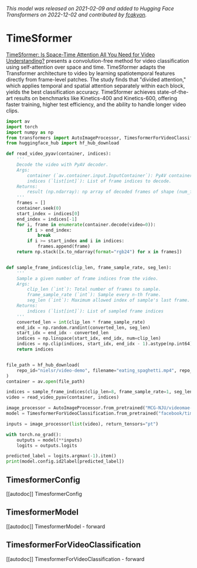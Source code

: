 <!--Copyright 2022 The HuggingFace Team. All rights reserved.

Licensed under the Apache License, Version 2.0 (the "License"); you may not use this file except in compliance with
the License. You may obtain a copy of the License at

http://www.apache.org/licenses/LICENSE-2.0

Unless required by applicable law or agreed to in writing, software distributed under the License is distributed on
an "AS IS" BASIS, WITHOUT WARRANTIES OR CONDITIONS OF ANY KIND, either express or implied. See the License for the
specific language governing permissions and limitations under the License.

⚠️ Note that this file is in Markdown but contain specific syntax for our doc-builder (similar to MDX) that may not be
rendered properly in your Markdown viewer.

-->
*This model was released on 2021-02-09 and added to Hugging Face Transformers on 2022-12-02 and contributed by [fcakyon](https://huggingface.co/fcakyon).*

# TimeSformer

[TimeSformer: Is Space-Time Attention All You Need for Video Understanding?](https://huggingface.co/papers/2102.05095) presents a convolution-free method for video classification using self-attention over space and time. TimeSformer adapts the Transformer architecture to video by learning spatiotemporal features directly from frame-level patches. The study finds that "divided attention," which applies temporal and spatial attention separately within each block, yields the best classification accuracy. TimeSformer achieves state-of-the-art results on benchmarks like Kinetics-400 and Kinetics-600, offering faster training, higher test efficiency, and the ability to handle longer video clips.

<hfoptions id="usage">
<hfoption id="TimesformerForVideoClassification">

```py
import av
import torch
import numpy as np
from transformers import AutoImageProcessor, TimesformerForVideoClassification
from huggingface_hub import hf_hub_download

def read_video_pyav(container, indices):
    '''
    Decode the video with PyAV decoder.
    Args:
        container (`av.container.input.InputContainer`): PyAV container.
        indices (`list[int]`): List of frame indices to decode.
    Returns:
        result (np.ndarray): np array of decoded frames of shape (num_frames, height, width, 3).
    '''
    frames = []
    container.seek(0)
    start_index = indices[0]
    end_index = indices[-1]
    for i, frame in enumerate(container.decode(video=0)):
        if i > end_index:
            break
        if i >= start_index and i in indices:
            frames.append(frame)
    return np.stack([x.to_ndarray(format="rgb24") for x in frames])


def sample_frame_indices(clip_len, frame_sample_rate, seg_len):
    '''
    Sample a given number of frame indices from the video.
    Args:
        clip_len (`int`): Total number of frames to sample.
        frame_sample_rate (`int`): Sample every n-th frame.
        seg_len (`int`): Maximum allowed index of sample's last frame.
    Returns:
        indices (`list[int]`): List of sampled frame indices
    '''
    converted_len = int(clip_len * frame_sample_rate)
    end_idx = np.random.randint(converted_len, seg_len)
    start_idx = end_idx - converted_len
    indices = np.linspace(start_idx, end_idx, num=clip_len)
    indices = np.clip(indices, start_idx, end_idx - 1).astype(np.int64)
    return indices


file_path = hf_hub_download(
    repo_id="nielsr/video-demo", filename="eating_spaghetti.mp4", repo_type="dataset"
)
container = av.open(file_path)

indices = sample_frame_indices(clip_len=8, frame_sample_rate=1, seg_len=container.streams.video[0].frames)
video = read_video_pyav(container, indices)

image_processor = AutoImageProcessor.from_pretrained("MCG-NJU/videomae-base-finetuned-kinetics")
model = TimesformerForVideoClassification.from_pretrained("facebook/timesformer-base-finetuned-k400")

inputs = image_processor(list(video), return_tensors="pt")

with torch.no_grad():
    outputs = model(**inputs)
    logits = outputs.logits

predicted_label = logits.argmax(-1).item()
print(model.config.id2label[predicted_label])
```

</hfoption>
</hfoptions>

## TimesformerConfig

[[autodoc]] TimesformerConfig

## TimesformerModel

[[autodoc]] TimesformerModel
    - forward

## TimesformerForVideoClassification

[[autodoc]] TimesformerForVideoClassification
    - forward

